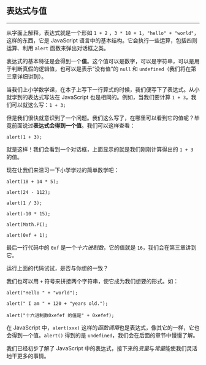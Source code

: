 ## 表达式与值

---

从字面上解释，表达式就是一个形如 ```1 + 2``` ，```3 * 18 + 1```，```"hello" + "world"```，这样的东西，它是 JavaScript 语言中的基本结构。它会执行一些运算，包括四则运算、利用 ```alert``` 函数来弹出对话框之类。

表达式的基本特征是会得到一个**值**。这个值可以是数字，可以是字符串，可以是用于判断真假的逻辑值，也可以是表示“没有值”的 ```null``` 和 ```undefined```（我们将在第三章详细讲到）。

当我们上小学数学课，在本子上写下一行算式的时候，我们便写下了表达式。从小就学到的表达式写法在 JavaScript 也是相同的。例如，当我们要计算 ```1 + 3```，我们可以就这么写：```1 + 3;```

但是我们很快就意识到了一个问题。我们这么写了，在哪里可以看到它的值呢？毕竟前面说过**表达式会得到一个值**。我们可以这样查看：

```alert(1 + 3);```

就是这样！我们会看到一个对话框，上面显示的就是我们刚刚计算得出的 ```1 + 3``` 的值。

现在让我们来温习一下小学学过的简单数学吧：

```alert(18 + 14 * 5);```

```alert(24 - 112);```

```alert(1 / 3);```

```alert(-10 * 15);```

```alert(Math.PI);```

```alert(0xf + 1);```

最后一行代码中的 ```0xf``` 是一个*十六进制数*，它的值就是 ```16```，我们会在第三章讲到它。

运行上面的代码试试，是否与你想的一致？

我们也可以用 ```+``` 符号来拼接两个字符串，使它成为我们想要的形式。如：

```alert("Hello " + "world");```

```alert(" I am " + 120 + "years old.");```

```alert("十六进制数0xefef 的值是" + 0xefef);```



在 JavaScript 中，```alert(xxx)``` 这样的*函数调用*也是表达式，像其它的一样，它也会得到一个值。```alert()``` 得到的是 ```undefined```，我们会在后面的章节中慢慢了解。

我们已经初步了解了 JavaScript 中的表达式，接下来的*变量*与*常量*能使我们灵活地干更多的事情。
